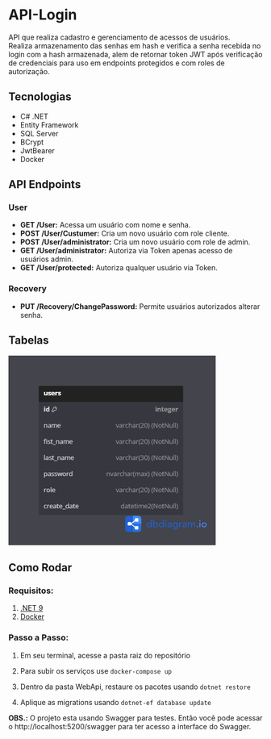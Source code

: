 # API-Login
 
API que realiza cadastro e gerenciamento de acessos de usuários. \
Realiza armazenamento das senhas em hash e verifica a senha recebida no login com a hash armazenada, alem de retornar token JWT após verificação de credenciais para uso em endpoints protegidos e com roles de autorização.


## Tecnologias
- C# .NET
- Entity Framework
- SQL Server
- BCrypt
- JwtBearer
- Docker


## API Endpoints
### User
- __GET /User:__ Acessa um usuário com nome e senha.
- __POST /User/Custumer:__ Cria um novo usuário com role cliente.
- __POST /User/administrator:__ Cria um novo usuário com role de admin.
- __GET /User/administrator:__ Autoriza via Token apenas acesso de usuários admin.
- __GET /User/protected:__ Autoriza qualquer usuário via Token.

### Recovery
- __PUT /Recovery/ChangePassword:__ Permite usuários autorizados alterar senha.

## Tabelas
![DbDiagram](https://github.com/RodrigoLorensiMarques/API-Login/blob/main/DbDiagrama.png)

## Como Rodar
### Requisitos:
1. [.NET 9](https://dotnet.microsoft.com/pt-br/download)
2. [Docker](https://docs.docker.com/engine/install/) 

### Passo a Passo:

1. Em seu terminal, acesse a pasta raiz do repositório

2. Para subir os serviços use `docker-compose up` 

3. Dentro da pasta WebApi, restaure os pacotes usando `dotnet restore`

4. Aplique as migrations usando `dotnet-ef database update`
   
__OBS.:__ O projeto esta usando Swagger para testes. Então você pode acessar o http://localhost:5200/swagger para ter acesso a interface do Swagger.
